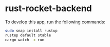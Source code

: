 # rust-rocket-backend

To develop this app, run the following commands:

```sh
sudo snap install rustup
rustup default stable
cargo watch -x run
```